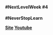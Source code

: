 <h4 color="#ddd">#NextLevelWeek #4<h4/>

<strong>#NeverStopLearn<strong/>

<a href="https://app.rocketseat.com.br/">Site<a/>
<a href="www.youtube.com/channel/UCSfwM5u0Kce6Cce8_S72olg">Youtube<a/>  
